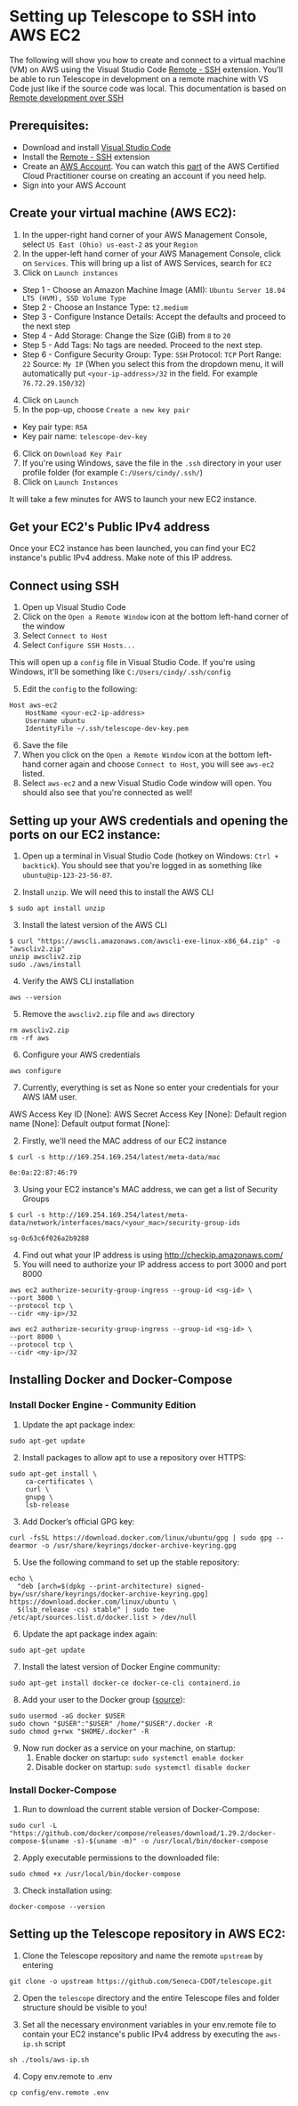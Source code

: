 # Setting up Telescope to SSH into AWS EC2

The following will show you how to create and connect to a virtual machine (VM) on AWS using the Visual Studio Code [Remote - SSH](https://marketplace.visualstudio.com/items?itemName=ms-vscode-remote.remote-ssh) extension. You'll be able to run Telescope in development on a remote machine with VS Code just like if the source code was local. This documentation is based on [Remote development over SSH](https://code.visualstudio.com/docs/remote/ssh-tutorial)

## Prerequisites:

- Download and install [Visual Studio Code](https://code.visualstudio.com/download)
- Install the [Remote - SSH](https://marketplace.visualstudio.com/items?itemName=ms-vscode-remote.remote-ssh) extension
- Create an [AWS Account](https://aws.amazon.com/). You can watch this [part](https://www.youtube.com/watch?v=3hLmDS179YE&t=10552s) of the AWS Certified Cloud Practitioner course on creating an account if you need help.
- Sign into your AWS Account

## Create your virtual machine (AWS EC2):

1. In the upper-right hand corner of your AWS Management Console, select `US East (Ohio) us-east-2` as your `Region`
2. In the upper-left hand corner of your AWS Management Console, click on `Services`. This will bring up a list of AWS Services, search for `EC2`
3. Click on `Launch instances`

- Step 1 - Choose an Amazon Machine Image (AMI): `Ubuntu Server 18.04 LTS (HVM), SSD Volume Type`
- Step 2 - Choose an Instance Type: `t2.medium`
- Step 3 - Configure Instance Details: Accept the defaults and proceed to the next step
- Step 4 - Add Storage: Change the Size (GiB) from `8` to `20`
- Step 5 - Add Tags: No tags are needed. Proceed to the next step.
- Step 6 - Configure Security Group:
  Type: `SSH`
  Protocol: `TCP`
  Port Range: `22`
  Source: `My IP` (When you select this from the dropdown menu, it will automatically put `<your-ip-address>/32` in the field. For example `76.72.29.150/32`)

4. Click on `Launch`
5. In the pop-up, choose `Create a new key pair`

- Key pair type: `RSA`
- Key pair name: `telescope-dev-key`

6. Click on `Download Key Pair`
7. If you're using Windows, save the file in the `.ssh` directory in your user profile folder (for example `C:/Users/cindy/.ssh/`)
8. Click on `Launch Instances`

It will take a few minutes for AWS to launch your new EC2 instance.

## Get your EC2's Public IPv4 address

Once your EC2 instance has been launched, you can find your EC2 instance's public IPv4 address. Make note of this IP address.

## Connect using SSH

1. Open up Visual Studio Code
2. Click on the `Open a Remote Window` icon at the bottom left-hand corner of the window
3. Select `Connect to Host`
4. Select `Configure SSH Hosts...`

This will open up a `config` file in Visual Studio Code. If you're using Windows, it'll be something like `C:/Users/cindy/.ssh/config`

5. Edit the `config` to the following:

```
Host aws-ec2
    HostName <your-ec2-ip-address>
    Username ubuntu
    IdentityFile ~/.ssh/telescope-dev-key.pem
```

6. Save the file
7. When you click on the `Open a Remote Window` icon at the bottom left-hand corner again and choose `Connect to Host`, you will see `aws-ec2` listed.
8. Select `aws-ec2` and a new Visual Studio Code window will open. You should also see that you're connected as well!

## Setting up your AWS credentials and opening the ports on our EC2 instance:

1. Open up a terminal in Visual Studio Code (hotkey on Windows: `Ctrl + backtick`). You should see that you're logged in as something like `ubuntu@ip-123-23-56-87`.

2. Install `unzip`. We will need this to install the AWS CLI

```
$ sudo apt install unzip
```

3. Install the latest version of the AWS CLI

```
$ curl "https://awscli.amazonaws.com/awscli-exe-linux-x86_64.zip" -o "awscliv2.zip"
unzip awscliv2.zip
sudo ./aws/install
```

4. Verify the AWS CLI installation

```
aws --version
```

5. Remove the `awscliv2.zip` file and `aws` directory

```
rm awscliv2.zip
rm -rf aws
```

6. Configure your AWS credentials

```
aws configure
```

7. Currently, everything is set as None so enter your credentials for your AWS IAM user.

AWS Access Key ID [None]:
AWS Secret Access Key [None]:
Default region name [None]:
Default output format [None]:

2. Firstly, we'll need the MAC address of our EC2 instance

```
$ curl -s http://169.254.169.254/latest/meta-data/mac

0e:0a:22:87:46:79
```

3. Using your EC2 instance's MAC address, we can get a list of Security Groups

```
$ curl -s http://169.254.169.254/latest/meta-data/network/interfaces/macs/<your_mac>/security-group-ids

sg-0c63c6f026a2b9288
```

4. Find out what your IP address is using http://checkip.amazonaws.com/
5. You will need to authorize your IP address access to port 3000 and port 8000

```
aws ec2 authorize-security-group-ingress --group-id <sg-id> \
--port 3000 \
--protocol tcp \
--cidr <my-ip>/32
```

```
aws ec2 authorize-security-group-ingress --group-id <sg-id> \
--port 8000 \
--protocol tcp \
--cidr <my-ip>/32
```

## Installing Docker and Docker-Compose

### Install Docker Engine - Community Edition

1. Update the apt package index:

```
sudo apt-get update
```

2. Install packages to allow apt to use a repository over HTTPS:

```
sudo apt-get install \
    ca-certificates \
    curl \
    gnupg \
    lsb-release
```

3. Add Docker’s official GPG key:

```
curl -fsSL https://download.docker.com/linux/ubuntu/gpg | sudo gpg --dearmor -o /usr/share/keyrings/docker-archive-keyring.gpg
```

5. Use the following command to set up the stable repository:

```
echo \
  "deb [arch=$(dpkg --print-architecture) signed-by=/usr/share/keyrings/docker-archive-keyring.gpg] https://download.docker.com/linux/ubuntu \
  $(lsb_release -cs) stable" | sudo tee /etc/apt/sources.list.d/docker.list > /dev/null
```

6. Update the apt package index again:

```
sudo apt-get update
```

7. Install the latest version of Docker Engine community:

```
sudo apt-get install docker-ce docker-ce-cli containerd.io
```

8. Add your user to the Docker group ([source](https://docs.docker.com/install/linux/linux-postinstall/)):

```
sudo usermod -aG docker $USER
sudo chown "$USER":"$USER" /home/"$USER"/.docker -R
sudo chmod g+rwx "$HOME/.docker" -R
```

9. Now run docker as a service on your machine, on startup:
   1. Enable docker on startup: `sudo systemctl enable docker`
   1. Disable docker on startup: `sudo systemctl disable docker`

### Install Docker-Compose

1. Run to download the current stable version of Docker-Compose:

```
sudo curl -L "https://github.com/docker/compose/releases/download/1.29.2/docker-compose-$(uname -s)-$(uname -m)" -o /usr/local/bin/docker-compose
```

2. Apply executable permissions to the downloaded file:

```
sudo chmod +x /usr/local/bin/docker-compose
```

3. Check installation using:

```
docker-compose --version
```

## Setting up the Telescope repository in AWS EC2:

1. Clone the Telescope repository and name the remote `upstream` by entering

```
git clone -o upstream https://github.com/Seneca-CDOT/telescope.git
```

2. Open the `telescope` directory and the entire Telescope files and folder structure should be visible to you!

3. Set all the necessary environment variables in your env.remote file to contain your EC2 instance's public IPv4 address by executing the `aws-ip.sh` script

```
sh ./tools/aws-ip.sh
```

4. Copy env.remote to .env

```
cp config/env.remote .env
```
